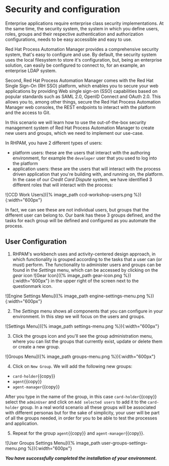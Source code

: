 # Security and configuration

Enterprise applications require enterprise class security implementations. At the same time, the security system, the system in which you define users, roles, groups and their respective authentication and authorization configurations, needs to be easy accessible and easy to use.

Red Hat Process Automation Manager provides a comprehensive security system, that's easy to configure and use. By default, the security system uses the local filesystem to store it's configuration, but, being an enterprise solution, can easily be configured to connect to, for an example, an enterprise LDAP system.

Second, Red Hat Process Automation Manager comes with the Red Hat Single Sign-On (RH SSO) platform, which enables you to secure your web applications by providing Web single sign-on (SSO) capabilities based on popular standards such as SAML 2.0, OpenID Connect and OAuth 2.0. This allows you to, among other things, secure the Red Hat Process Automation Manager web consoles, the REST endpoints to interact with the platform and the access to Git.

In this scenario we will learn how to use the out-of-the-box security management system of Red Hat Process Automation Manager to create new users and groups, which we need to implement our use-case.

In RHPAM, you have 2 different types of users:
- platform users: these are the users that interact with the authoring environment, for example the `developer` user that you used to log into the platform
- application users: these are the users that will interact with the process driven application that you're building with, and running on, the platform. In the case of our _Credit Card Dispute_ system, we have identified 3 different roles that will interact with the process:

![CCD Work Users]({% image_path ccd-workshop-users.png %}){:width="600px"}

In fact, we can see these are not individual users, but groups that the different user can belong to. Our bank has these 3 groups defined, and the tasks for each group will be defined and configured as you automate the process.

## User Configuration

1. RHPAM's workbench uses and activity-centered design approach, in which functionality is grouped according to the tasks that a user can (or must) perform. The functionality to administer users and groups can be found in the _Settings_ menu, which can be accessed by clicking on the _gear_ icon ![Gear Icon]({% image_path gear-icon.png %}){:width="600px"} in the upper right of the screen next to the questionmark icon.

![Engine Settings Menu]({% image_path engine-settings-menu.png %}){:width="600px"}

2. The _Settings_ menu shows all components that you can configure in your environment. In this step we will focus on the users and groups.

![Settings Menu]({% image_path settings-menu.png %}){:width="600px"}

3. Click the groups icon and you'll see the group administration menu, where you can list the groups that currently exist, update or delete them or create a new group.

![Groups Menu]({% image_path groups-menu.png %}){:width="600px"}

4. Click on `New Group`. We will add the following new groups:
  - `card-holder`{{copy}}
  - `agent`{{copy}}
  - `agent-manager`{{copy}}

After you type in the name of the group, in this case `card-holder`{{copy}} select the `adminUser` and click on `Add selected users` to add it to the `card-holder` group. In a real world scenario all these groups will be associated with different personas but for the sake of simplicity, your user will be part of all the groups needed, in order for you to be able to test the processes and application.

5. Repeat for the group `agent`{{copy}} and `agent-manager`{{copy}}.

![User Groups Settings Menu]({% image_path user-groups-settings-menu.png %}){:width="600px"}


***You have successfully completed the installation of your environment.***
